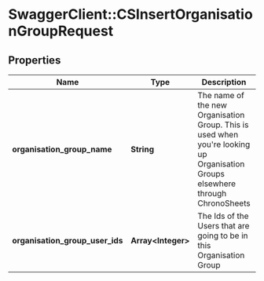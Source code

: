 # SwaggerClient::CSInsertOrganisationGroupRequest

## Properties
Name | Type | Description | Notes
------------ | ------------- | ------------- | -------------
**organisation_group_name** | **String** | The name of the new Organisation Group.  This is used when you&#39;re looking up Organisation Groups elsewhere through ChronoSheets | [optional] 
**organisation_group_user_ids** | **Array&lt;Integer&gt;** | The Ids of the Users that are going to be in this Organisation Group | [optional] 



